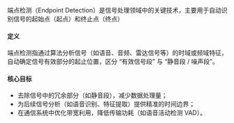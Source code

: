 端点检测（Endpoint Detection）是信号处理领域中的关键技术，主要用于自动识别信号的起始点（起点）和终止点（终点）
#### 定义

端点检测指通过算法分析信号（如语音、音频、雷达信号等）的时域或频域特征，自动确定信号有效部分的起止位置，区分 “有效信号段” 与 “静音段 / 噪声段”。

#### 核心目标

- 去除信号中的冗余部分（如静音段），减少数据处理量；
- 为后续信号分析（如语音识别、特征提取）提供精准的时间边界；
- 在通信系统中优化带宽利用，降低传输功耗（如语音活动检测 VAD）。